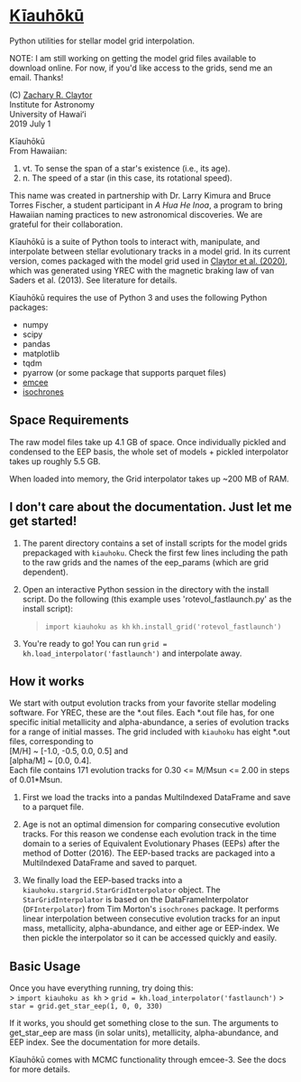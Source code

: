 # [Kīauhōkū][kiauhoku github]

Python utilities for stellar model grid interpolation.

NOTE: I am still working on getting the model grid files available to download online. For now, if you'd like access to the grids, send me an email. Thanks!

(C) [Zachary R. Claytor][zclaytor]  
Institute for Astronomy  
University of Hawaiʻi  
2019 July 1  

Kīauhōkū  
From Hawaiian:  
1. vt. To sense the span of a star's existence (i.e., its age).  
2. n. The speed of a star (in this case, its rotational speed).  

This name was created in partnership with Dr. Larry Kimura and Bruce Torres Fischer, a student participant in *A Hua He Inoa*, a program to bring Hawaiian naming practices to new astronomical discoveries. We are grateful for their collaboration.

Kīauhōkū is a suite of Python tools to interact with, manipulate, and interpolate between stellar evolutionary tracks in a model grid. In its current version, comes packaged with the model grid used in [Claytor et al. (2020)][gyro paper], which was generated using YREC with the magnetic braking law of van Saders et al. (2013). See literature for details.


Kīauhōkū requires the use of Python 3 and uses the following Python packages:  
- numpy  
- scipy  
- pandas  
- matplotlib  
- tqdm
- pyarrow (or some package that supports parquet files)
- [emcee][emcee]  
- [isochrones][isochrones]


## Space Requirements
The raw model files take up 4.1 GB of space. Once individually pickled and condensed to the EEP basis, the whole set of models + pickled interpolator takes up roughly 5.5 GB.

When loaded into memory, the Grid interpolator takes up ~200 MB of RAM.


## I don't care about the documentation. Just let me get started!
1. The parent directory contains a set of install scripts for the model grids prepackaged with `kiauhoku`. Check the first few lines including the path to the raw grids and the names of the eep_params (which are grid dependent).

2. Open an interactive Python session in the directory with the install script. Do the following (this example uses 'rotevol_fastlaunch.py' as the install script):
    > `import kiauhoku as kh`
    > `kh.install_grid('rotevol_fastlaunch')`

3. You're ready to go! You can run `grid = kh.load_interpolator('fastlaunch')` and interpolate away.


## How it works

We start with output evolution tracks from your favorite stellar modeling software. For YREC, these are the \*.out files. Each \*.out file has, for one specific initial metallicity and alpha-abundance, a series of evolution tracks for a range of initial masses. The grid included with `kiauhoku` has eight \*.out files, corresponding to  
[M/H] ~ [-1.0, -0.5, 0.0, 0.5] and  
[alpha/M] ~ [0.0, 0.4].  
Each file contains 171 evolution tracks for 0.30 <= M/Msun <= 2.00 in steps of 0.01\*Msun.

1. First we load the tracks into a pandas MultiIndexed DataFrame and save to a parquet file.

2. Age is not an optimal dimension for comparing consecutive evolution tracks. For this reason we condense each evolution track in the time domain to a series of Equivalent Evolutionary Phases (EEPs) after the method of Dotter (2016). The EEP-based tracks are packaged into a MultiIndexed DataFrame and saved to parquet.

3. We finally load the EEP-based tracks into a `kiauhoku.stargrid.StarGridInterpolator` object. The `StarGridInterpolator` is based on the DataFrameInterpolator (`DFInterpolator`) from Tim Morton's `isochrones` package. It performs linear interpolation between consecutive evolution tracks for an input mass, metallicity, alpha-abundance, and either age or EEP-index. We then pickle the interpolator so it can be accessed quickly and easily.


## Basic Usage

Once you have everything running, try doing this:  
    > `import kiauhoku as kh`
    > `grid = kh.load_interpolator('fastlaunch')`
    > `star = grid.get_star_eep(1, 0, 0, 330)`

If it works, you should get something close to the sun. The arguments to get_star_eep are mass (in solar units), metallicity, alpha-abundance, and EEP index. See the documentation for more details.

Kīauhōkū comes with MCMC functionality through emcee-3. See the docs for more details.

   
[kiauhoku github]: https://github.com/zclaytor/kiauhoku
[zclaytor]: https://zclaytor.github.io
[gyro paper]: https://ui.adsabs.harvard.edu/abs/2020ApJ...888...43C/abstract
[emcee]: https://emcee.readthedocs.io/en/latest/
[isochrones]: https://isochrones.readthedocs.io/en/latest/